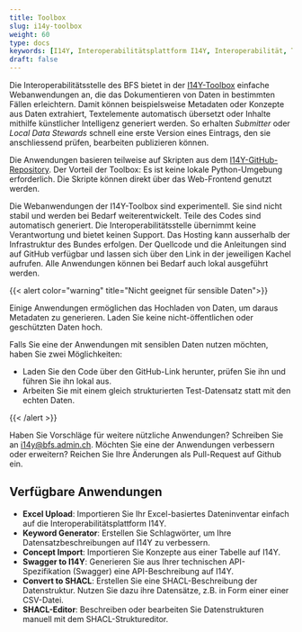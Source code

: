 ```yaml
---
title: Toolbox
slug: i14y-toolbox
weight: 60
type: docs
keywords: [I14Y, Interoperabilitätsplattform I14Y, Interoperabilität, Toolbox, Hilfsprogramme, Miniapplikationen, Excel Upload, Keyword Generator, Concept Import, Swagger, SHACL, Schweiz]
draft: false
---
```


Die Interoperabilitätsstelle des BFS bietet in der [I14Y-Toolbox](https://toolbox.i14y.admin.ch) einfache Webanwendungen an, die das Dokumentieren von Daten in bestimmten Fällen erleichtern. Damit können beispielsweise Metadaten oder Konzepte aus Daten extrahiert, Textelemente automatisch übersetzt oder Inhalte mithilfe künstlicher Intelligenz generiert werden. So erhalten _Submitter_ oder _Local Data Stewards_ schnell eine erste Version eines Eintrags, den sie anschliessend prüfen, bearbeiten publizieren können.

Die Anwendungen basieren teilweise auf Skripten aus dem [I14Y-GitHub-Repository](https://github.com/i14y-ch). Der Vorteil der Toolbox: Es ist keine lokale Python-Umgebung erforderlich. Die  Skripte können direkt über das Web-Frontend genutzt werden.

Die Webanwendungen der I14Y-Toolbox sind experimentell. Sie sind nicht stabil und werden bei Bedarf weiterentwickelt. Teile des Codes sind automatisch generiert. Die Interoperabilitätsstelle übernimmt keine Verantwortung und bietet keinen Support. Das Hosting kann ausserhalb der Infrastruktur des Bundes erfolgen. Der Quellcode und die Anleitungen sind auf GitHub verfügbar und lassen sich über den Link in der jeweiligen Kachel aufrufen. Alle Anwendungen können bei Bedarf auch lokal ausgeführt werden.

{{< alert color="warning" title="Nicht geeignet für sensible Daten">}}

Einige Anwendungen ermöglichen das Hochladen von Daten, um daraus Metadaten zu generieren. Laden Sie keine nicht-öffentlichen oder geschützten Daten hoch.

Falls Sie eine der Anwendungen mit sensiblen Daten nutzen möchten, haben Sie zwei Möglichkeiten:
- Laden Sie den Code über den GitHub-Link herunter, prüfen Sie ihn und führen Sie ihn lokal aus.
- Arbeiten Sie mit einem gleich strukturierten Test-Datensatz statt mit den echten Daten.

{{< /alert >}}

Haben Sie Vorschläge für weitere nützliche Anwendungen? Schreiben Sie  an [i14y@bfs.admin.ch](mailto:i14y@bfs.admin.ch). Möchten Sie eine der Anwendungen verbessern oder erweitern? Reichen Sie Ihre Änderungen als Pull-Request auf Github ein.

## Verfügbare Anwendungen

- **Excel Upload**: Importieren Sie Ihr Excel-basiertes Dateninventar einfach auf die Interoperabilitätsplattform I14Y.
- **Keyword Generator**: Erstellen Sie Schlagwörter, um Ihre Datensatzbeschreibungen auf I14Y zu verbessern.
- **Concept Import**: Importieren Sie Konzepte aus einer Tabelle auf I14Y.
- **Swagger to I14Y**: Generieren Sie aus Ihrer technischen API-Spezifikation (Swagger) eine API-Beschreibung auf I14Y.
- **Convert to SHACL**: Erstellen Sie eine SHACL-Beschreibung der Datenstruktur. Nutzen Sie dazu ihre Datensätze, z.B. in Form einer einer CSV-Datei.
- **SHACL-Editor**: Beschreiben oder bearbeiten Sie Datenstrukturen manuell mit dem SHACL-Struktureditor.